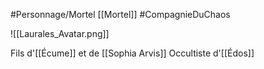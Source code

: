 #Personnage/Mortel [[Mortel]]
#CompagnieDuChaos 

![[Laurales_Avatar.png]]

Fils d'[[Écume]] et de [[Sophia Arvis]]
Occultiste d'[[Édos]]